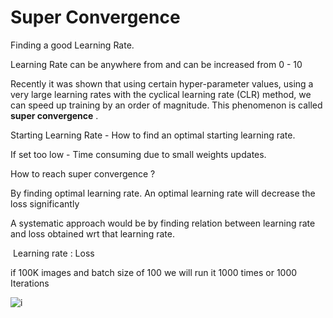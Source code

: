 # Super Convergence

Finding a good Learning Rate. 

Learning Rate can be anywhere from and can be increased from 0 - 10



Recently it was shown that using certain hyper-parameter values, using a very large learning rates with the cyclical learning rate (CLR) method, we can speed up training by an order of magnitude. This phenomenon is  called  **super convergence** .



Starting Learning Rate - How to find an optimal starting learning rate.

If set too low - Time consuming due to small weights updates.







How  to reach super convergence ?

By finding optimal learning rate.  An optimal learning rate will decrease the loss significantly 



A systematic approach would be  by finding relation between learning rate and loss obtained wrt that learning rate. 

​	Learning rate : Loss

if 100K images and batch size of 100 we will run it 1000 times or 1000 Iterations 





![i](C:\Users\level\Documents\GitHub\ImageAI\Session12\i.PNG)